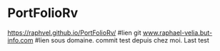 # PortFolioRv
https://raphvel.github.io/PortFolioRv/ #lien git
www.raphael-velia.but-info.com #lien sous domaine.
commit test depuis chez moi.
Last test